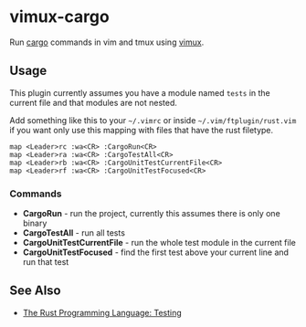 # vimux-cargo

Run [cargo](https://github.com/rust-lang/cargo) commands in vim and tmux using
[vimux](https://github.com/benmills/vimux).

## Usage

This plugin currently assumes you have a module named `tests` in the current
file and that modules are not nested.

Add something like this to your `~/.vimrc` or inside `~/.vim/ftplugin/rust.vim`
if you want only use this mapping with files that have the rust filetype.

```vim
map <Leader>rc :wa<CR> :CargoRun<CR>
map <Leader>ra :wa<CR> :CargoTestAll<CR>
map <Leader>rb :wa<CR> :CargoUnitTestCurrentFile<CR>
map <Leader>rf :wa<CR> :CargoUnitTestFocused<CR>
```

### Commands

* **CargoRun** - run the project, currently this assumes there is only one
binary
* **CargoTestAll** - run all tests
* **CargoUnitTestCurrentFile** - run the whole test module in the current file
* **CargoUnitTestFocused** - find the first test above your current line and run
that test

## See Also

* [The Rust Programming Language: Testing](https://doc.rust-lang.org/stable/book/testing.html)
